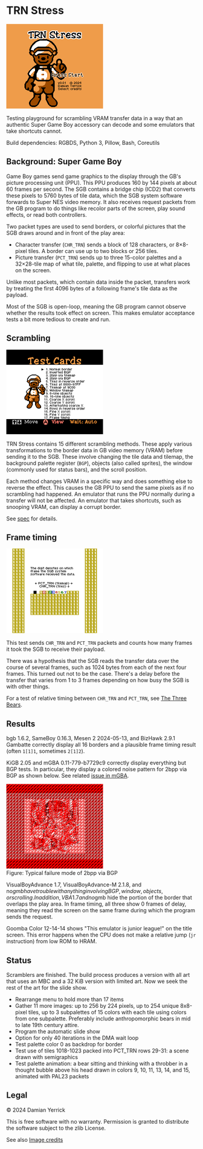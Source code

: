 TRN Stress
==========

![Title screen, showing title TRN Stress across top with Cubby at left](docs/title.png)

Testing playground for scrambling VRAM transfer data in a way that
an authentic Super Game Boy accessory can decode and some emulators
that take shortcuts cannot.

Build dependencies: RGBDS, Python 3, Pillow, Bash, Coreutils

Background: Super Game Boy
--------------------------

Game Boy games send game graphics to the display through the GB's
picture processing unit (PPU).  This PPU produces 160 by 144 pixels
at about 60 frames per second.  The SGB contains a bridge chip (ICD2)
that converts these pixels to 5760 bytes of tile data, which the SGB
system software forwards to Super NES video memory.  It also receives
request packets from the GB program to do things like recolor
parts of the screen, play sound effects, or read both controllers.

Two packet types are used to send borders, or colorful pictures
that the SGB draws around and in front of the play area:

- Character transfer (`CHR_TRN`) sends a block of 128 characters, or
  8×8-pixel tiles.  A border can use up to two blocks or 256 tiles.
- Picture transfer (`PCT_TRN`) sends up to three 15-color palettes
  and a 32×28-tile map of what tile, palette, and flipping to use at
  what places on the screen.

Unlike most packets, which contain data inside the packet, transfers
work by treating the first 4096 bytes of a following frame's tile
data as the payload.

Most of the SGB is open-loop, meaning the GB program cannot
observe whether the results took effect on screen.  This makes
emulator acceptance tests a bit more tedious to create and run.

Scrambling
----------

![Menu showing list of scrambling methods](docs/menu.png)

TRN Stress contains 15 different scrambling methods.  These apply
various transformations to the border data in GB video memory (VRAM)
before sending it to the SGB.  These involve changing the tile data
and tilemap, the background palette register (`BGP`), objects (also
called sprites), the window (commonly used for status bars), and the
scroll position.

Each method changes VRAM in a specific way and does something else
to reverse the effect.  This causes the GB PPU to send the same
pixels as if no scrambling had happened.  An emulator that runs the
PPU normally during a transfer will not be affected. An emulator that
takes shortcuts, such as snooping VRAM, can display a corrupt border.

See [spec](docs/spec.md) for details.

Frame timing
------------

![Result of frame timing test: 1 for both CHR_TRN and PCT_TRN](docs/frametiming.png)

This test sends `CHR_TRN` and `PCT_TRN` packets and counts how many
frames it took the SGB to receive their payload.

There was a hypothesis that the SGB reads the transfer data over the
course of several frames, such as 1024 bytes from each of the next
four frames.  This turned out not to be the case.  There's a delay
before the transfer that varies from 1 to 3 frames depending on how
busy the SGB is with other things.

For a test of relative timing between `CHR_TRN` and `PCT_TRN`, see
[The Three Bears](https://github.com/pinobatch/little-things-gb/tree/master/sgbears/).

Results
-------

bgb 1.6.2, SameBoy 0.16.3, Mesen 2 2024-05-13, and BizHawk 2.9.1
Gambatte correctly display all 16 borders and a plausible frame
timing result (often `1[1]1`, sometimes `2[1]2`).

KiGB 2.05 and mGBA 0.11-779-b7729c9 correctly display everything but
BGP tests.  In particular, they display a colored noise pattern for
2bpp via BGP as shown below.
See related [issue in mGBA](https://github.com/mgba-emu/mgba/issues/3220).

![scene covered by noise](docs/2bppbgp-failure.png)  
Figure: Typical failure mode of 2bpp via BGP

VisualBoyAdvance 1.7, VisualBoyAdvance-M 2.1.8, and no$gmb have
trouble with anything involving BGP, window, objects, or scrolling.
In addition, VBA 1.7 and no$gmb hide the portion of the border that
overlaps the play area.  In frame timing, all three show 0 frames of
delay, meaning they read the screen on the same frame during which
the program sends the request.

Goomba Color 12-14-14 shows "This emulator is junior league!" on
the title screen.  This error happens when the CPU does not make
a relative jump (`jr` instruction) from low ROM to HRAM.

Status
------

Scramblers are finished.  The build process produces a version with
all art that uses an MBC and a 32 KiB version with limited art.
Now we seek the rest of the art for the slide show.

- Rearrange menu to hold more than 17 items
- Gather 11 more images: up to 256 by 224 pixels, up to 254 unique
  8x8-pixel tiles, up to 3 subpalettes of 15 colors with each tile
  using colors from one subpalette.  Preferably include
  anthropomorphic bears in mid to late 19th century attire.
- Program the automatic slide show
- Option for only 40 iterations in the DMA wait loop
- Test palette color 0 as backdrop for border
- Test use of tiles 1018-1023 packed into PCT_TRN rows 29-31: a scene
  drawn with semigraphics
- Test palette animation: a bear sitting and thinking with a throbber
  in a thought bubble above his head drawn in colors 9, 10, 11,
  13, 14, and 15, animated with PAL23 packets

Legal
-----

© 2024 Damian Yerrick

This is free software with no warranty.  Permission is granted to
distribute the software subject to the zlib License.

See also [Image credits](docs/image_credits.txt)
